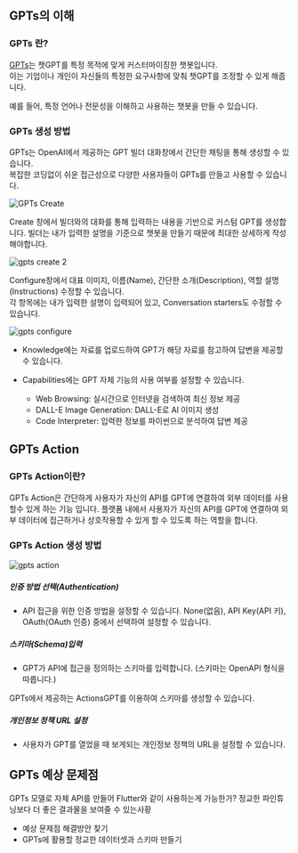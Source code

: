## GPTs의 이해

### GPTs 란?

[GPTs](https://chatgpt.com/gpts)는 챗GPT를 특정 목적에 맞게 커스터마이징한 챗봇입니다.  
이는 기업이나 개인이 자신들의 특정한 요구사항에 맞춰 챗GPT를 조정할 수 있게 해줍니다.  

예를 들어, 특정 언어나 전문성을 이해하고 사용하는 챗봇을 만들 수 있습니다.  

### GPTs 생성 방법

GPTs는 OpenAI에서 제공하는 GPT 빌더 대화창에서 간단한 채팅을 통해 생성할 수 있습니다.  
복잡한 코딩없이 쉬운 접근성으로 다양한 사용자들이 GPTs를 만들고 사용할 수 있습니다.

![GPTs Create](https://github.com/sjk0503/chatAPP/assets/100744515/513834f1-0302-4731-a2dd-a7f9978a63ea)

Create 창에서 빌더와의 대화를 통해 입력하는 내용을 기반으로 커스텀 GPT를 생성합니다.
빌더는 내가 입력한 설명을 기준으로 챗봇을 만들기 때문에 최대한 상세하게 작성해야합니다.

![gpts create 2](https://github.com/sjk0503/chatAPP/assets/100744515/cff7bb36-e878-4959-9a53-b74645a2cf22)

Configure창에서 대표 이미지, 이름(Name), 간단한 소개(Description), 역할 설명(Instructions) 수정할 수 있습니다.  
각 항목에는 내가 입력한 설명이 입력되어 있고, Conversation starters도 수정할 수 있습니다.

![gpts configure](https://github.com/sjk0503/chatAPP/assets/100744515/3c0c1fc5-7d8a-413b-9fc4-7e308814bdd7)

- Knowledge에는 자료를 업로드하여 GPT가 해당 자료를 참고하여 답변을 제공할 수 있습니다.
- Capabilities에는 GPT 자체 기능의 사용 여부를 설정할 수 있습니다.

  - Web Browsing: 실시간으로 인터넷을 검색하여 최신 정보 제공
  - DALL-E Image Generation: DALL-E로 AI 이미지 생성
  - Code Interpreter: 입력한 정보를 파이썬으로 분석하여 답변 제공

## GPTs Action

### GPTs Action이란?

GPTs Action은 간단하게 사용자가 자신의 API를 GPT에 연결하여 외부 데이터를 사용 할수 있게 하는 기능 입니다. 플랫폼 내에서 사용자가 자신의 API를 GPT에 연결하여 외부 데이터에 접근하거나 상호작용할 수 있게 할 수 있도록 하는 역할을 합니다.

### GPTs Action 생성 방법

![gpts action](https://github.com/sjk0503/chatAPP/assets/100744515/177ff416-e178-462f-ab1d-9d4274220723)

##### 인증 방법 선택(Authentication)

- API 접근을 위한 인증 방법을 설정할 수 있습니다.
None(없음), API Key(API 키), OAuth(OAuth 인증) 중에서 선택하여 설정할 수 있습니다.

##### 스키마(Schema)입력

- GPT가 API에 접근을 정의하는 스키마를 입력합니다. (스키마는 OpenAPI 형식을 따릅니다.)

GPTs에서 제공하는 ActionsGPT를 이용하여 스키마를 생성할 수 있습니다.

##### 개인정보 정책 URL 설정

- 사용자가 GPT를 열었을 때 보게되는 개인정보 정책의 URL을 설정할 수 있습니다.

## GPTs 예상 문제점

GPTs 모델로 자체 API를 만들어 Flutter와 같이 사용하는게 가능한가?
정교한 파인튜닝보다 더 좋은 결과물을 보여줄 수 있는사황

- 예상 문제점 해결방안 찾기
- GPTs에 활용할 정교한 데이터셋과 스키마 만들기
